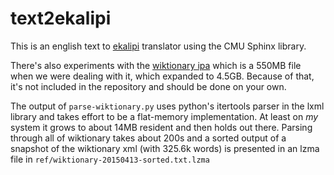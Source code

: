 # text2ekalipi

This is an english text to [ekalipi](www.ekalipi.org) translator using the CMU Sphinx library.

There's also experiments with the [wiktionary ipa](https://dumps.wikimedia.org/enwiktionary) which is a 550MB file when we were dealing with it, which expanded to 4.5GB.  Because of that, it's not included in the repository and should be done on your own.

The output of `parse-wiktionary.py` uses python's itertools parser in the lxml library and takes effort to be a flat-memory implementation. At least on *my* system it grows to about 14MB resident and then holds out there.  Parsing through all of wiktionary takes about 200s and a sorted output of a snapshot of the wiktionary xml (with 325.6k words) is presented in an lzma file in `ref/wiktionary-20150413-sorted.txt.lzma`
